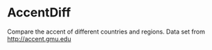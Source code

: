 AccentDiff
==========

Compare the accent of different countries and regions. Data set from http://accent.gmu.edu
